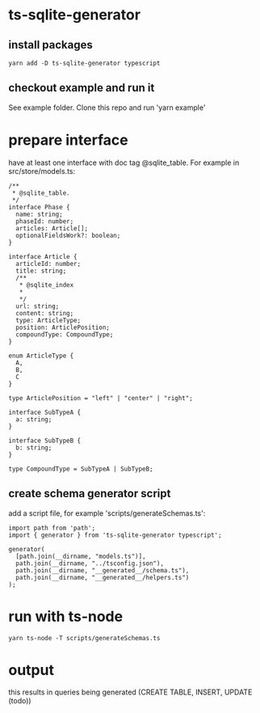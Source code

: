 # ts-sqlite-generator

## install packages
```
yarn add -D ts-sqlite-generator typescript 
```

## checkout example and run it
See example folder.
Clone this repo and run 'yarn example'

# prepare interface
have at least one interface with doc tag @sqlite_table.
For example in src/store/models.ts:
```
/**
 * @sqlite_table.
 */
interface Phase {
  name: string;
  phaseId: number;
  articles: Article[];
  optionalFieldsWork?: boolean;
}

interface Article {
  articleId: number;
  title: string;
  /**
   * @sqlite_index
   *
   */
  url: string;
  content: string;
  type: ArticleType;
  position: ArticlePosition;
  compoundType: CompoundType;
}

enum ArticleType {
  A,
  B,
  C
}

type ArticlePosition = "left" | "center" | "right";

interface SubTypeA {
  a: string;
}

interface SubTypeB {
  b: string;
}

type CompoundType = SubTypeA | SubTypeB;

```


## create schema generator script 

add a script file, for example 'scripts/generateSchemas.ts':
```
import path from 'path';
import { generator } from 'ts-sqlite-generator typescript';

generator(
  [path.join(__dirname, "models.ts")],
  path.join(__dirname, "../tsconfig.json"),
  path.join(__dirname, "__generated__/schema.ts"),
  path.join(__dirname, "__generated__/helpers.ts")
);
```

# run with ts-node
```
yarn ts-node -T scripts/generateSchemas.ts
```

# output
this results in queries being generated (CREATE TABLE, INSERT, UPDATE (todo))